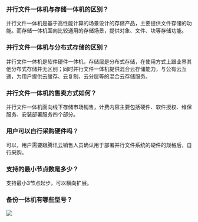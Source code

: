 ### 并行文件一体机与存储一体机的区别？

并行文件一体机是基于高性能计算的场景设计的存储产品，主要提供文件存储的功能。而存储一体机面向比较通用的存储场景，提供对象、文件、块等存储功能。

### 并行文件一体机与分布式存储的区别？

并行文件一体机是软件硬件一体机，存储层是分布式存储，在使用方式上跟业界其他分布式存储并无区别；同时并行文件一体机提供混合云存储能力，与公有云互通，为用户提供云缓存、云复制、云分层等的混合云存储服务。

### 并行文件一体机的售卖方式如何？

并行文件一体机面向线下存储市场销售，计费内容主要包括硬件、软件授权、维保服务、安装部署服务四个部分。

### 用户可以自行采购硬件吗？

可以，用户需要跟腾讯云销售人员确认用于部署并行文件系统的硬件的规格后，自行采购。

### 支持的最小节点数是多少？

支持最小3节点起步，可以横向扩展。

### 备份一体机有哪些型号？

![](https://qcloudimg.tencent-cloud.cn/raw/4f36fe33735fd7698616fe241f131a54.png)
